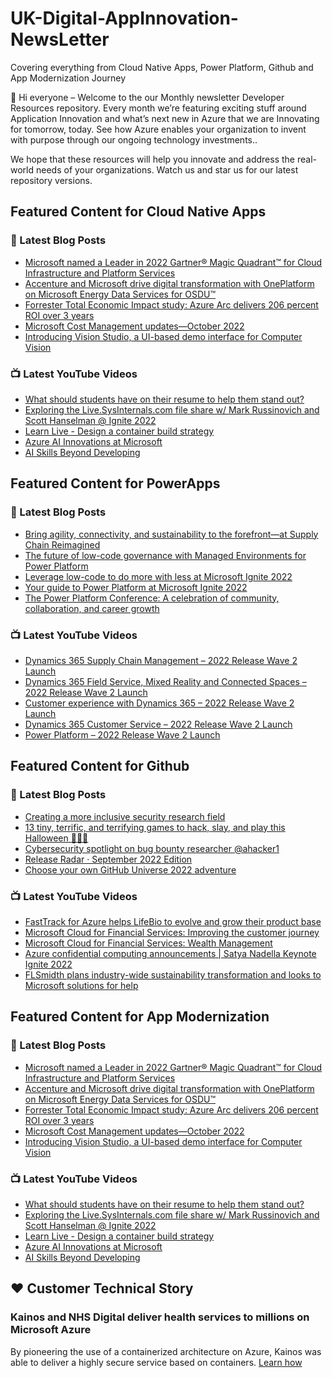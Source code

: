 # UK-Digital-AppInnovation-NewsLetter

Covering everything from Cloud Native Apps, Power Platform, Github and App Modernization Journey

👋 Hi everyone – Welcome to the our Monthly newsletter Developer Resources repository. Every month we’re featuring exciting stuff around Application Innovation and what’s next new in Azure that we are Innovating for tomorrow, today. See how Azure enables your organization to invent with purpose through our ongoing technology investments..


We hope that these resources will help you innovate and address the real-world needs of your organizations. Watch us and star us for our latest repository versions.

## Featured Content for Cloud Native Apps


### 📝 Latest Blog Posts

    
<!-- BLOGCNA:START -->
- [Microsoft named a Leader in 2022 Gartner® Magic Quadrant™ for Cloud Infrastructure and Platform Services](https://azure.microsoft.com/blog/microsoft-named-a-leader-in-2022-gartner-magic-quadrant-for-cloud-infrastructure-and-platform-services/)
- [Accenture and Microsoft drive digital transformation with OnePlatform on Microsoft Energy Data Services for OSDU™](https://azure.microsoft.com/blog/accenture-and-microsoft-drive-digital-transformation-with-oneplatform-on-microsoft-energy-data-services-for-osdu/)
- [Forrester Total Economic Impact study: Azure Arc delivers 206 percent ROI over 3 years](https://azure.microsoft.com/blog/forrester-total-economic-impact-study-azure-arc-delivers-206-percent-roi-over-3-years/)
- [Microsoft Cost Management updates—October 2022](https://azure.microsoft.com/blog/microsoft-cost-management-updates-october-2022/)
- [Introducing Vision Studio, a UI-based demo interface for Computer Vision](https://azure.microsoft.com/blog/introducing-vision-studio-a-uibased-demo-interface-for-computer-vision/)
<!-- BLOGCNA:END -->

### 📺 Latest YouTube Videos

 
<!-- YOUTUBECNA:START -->
- [What should students have on their resume to help them stand out?](https://www.youtube.com/watch?v=nwih3eD5w7Y)
- [Exploring the Live.SysInternals.com file share w/ Mark Russinovich and Scott Hanselman @ Ignite 2022](https://www.youtube.com/watch?v=Uyg2rxT8sRY)
- [Learn Live - Design a container build strategy](https://www.youtube.com/watch?v=tRvilI9AcG0)
- [Azure AI Innovations at Microsoft](https://www.youtube.com/watch?v=j1qpuyEEtLQ)
- [AI Skills Beyond Developing](https://www.youtube.com/watch?v=Y9_kVeGs1dU)
<!-- YOUTUBECNA:END -->

##  Featured Content for PowerApps
### 📝 Latest Blog Posts
<!-- BLOGPOWER:START -->
- [Bring agility, connectivity, and sustainability to the forefront—at Supply Chain Reimagined](https://cloudblogs.microsoft.com/dynamics365/bdm/2022/10/27/bring-agility-connectivity-and-sustainability-to-the-forefront-at-supply-chain-reimagined/)
- [The future of low-code governance with Managed Environments for Power Platform](https://cloudblogs.microsoft.com/powerplatform/2022/10/12/the-future-of-low-code-governance-with-managed-environments-for-power-platform/)
- [Leverage low-code to do more with less at Microsoft Ignite 2022](https://cloudblogs.microsoft.com/powerplatform/2022/10/12/leverage-low-code-to-do-more-with-less-at-microsoft-ignite-2022-test/)
- [Your guide to Power Platform at Microsoft Ignite 2022](https://cloudblogs.microsoft.com/powerplatform/2022/10/05/your-guide-to-power-platform-at-microsoft-ignite-2022/)
- [The Power Platform Conference: A celebration of community, collaboration, and career growth](https://cloudblogs.microsoft.com/powerplatform/2022/09/20/the-power-platform-conference-a-celebration-of-community-collaboration-and-career-growth/)
<!-- BLOGPOWER:END -->
 ### 📺 Latest YouTube Videos
    
<!-- YOUTUBEPOWER:START -->
- [Dynamics 365 Supply Chain Management – 2022 Release Wave 2 Launch](https://www.youtube.com/watch?v=uLHTyCwu6z8)
- [Dynamics 365 Field Service, Mixed Reality and Connected Spaces – 2022 Release Wave 2 Launch](https://www.youtube.com/watch?v=sB_k0Tpok60)
- [Customer experience with Dynamics 365 – 2022 Release Wave 2 Launch](https://www.youtube.com/watch?v=Bt259-mywFU)
- [Dynamics 365 Customer Service – 2022 Release Wave 2 Launch](https://www.youtube.com/watch?v=LUMsRutA77c)
- [Power Platform – 2022 Release Wave 2 Launch](https://www.youtube.com/watch?v=BkatPW12Jf4)
<!-- YOUTUBEPOWER:END -->

##  Featured Content for Github
### 📝 Latest Blog Posts
<!-- BLOGGITHUB:START -->
- [Creating a more inclusive security research field](https://github.blog/2022-10-31-creating-a-more-inclusive-security-research-field/)
- [13 tiny, terrific, and terrifying games to hack, slay, and play this Halloween 🧛🏻‍♀️](https://github.blog/2022-10-29-thirteen-tiny-terrific-and-terrifying-games-to-hack-slay-and-play-this-halloween/)
- [Cybersecurity spotlight on bug bounty researcher @ahacker1](https://github.blog/2022-10-28-cybersecurity-spotlight-on-bug-bounty-researcher-ahacker1/)
- [Release Radar · September 2022 Edition](https://github.blog/2022-10-28-release-radar-sept-2022/)
- [Choose your own GitHub Universe 2022 adventure](https://github.blog/2022-10-27-choose-your-own-github-universe-2022-adventure/)
<!-- BLOGGITHUB:END -->
### 📺 Latest YouTube Videos
<!-- YOUTUBEGITHUB:START -->
- [FastTrack for Azure helps LifeBio to evolve and grow their product base](https://www.youtube.com/watch?v=2dmzv4R_Kls)
- [Microsoft Cloud for Financial Services: Improving the customer journey](https://www.youtube.com/watch?v=CjUbQe1ys0c)
- [Microsoft Cloud for Financial Services: Wealth Management](https://www.youtube.com/watch?v=5JW9F8g7_6s)
- [Azure confidential computing announcements | Satya Nadella Keynote Ignite 2022](https://www.youtube.com/watch?v=ulNtbG_EZUI)
- [FLSmidth plans industry-wide sustainability transformation and looks to Microsoft solutions for help](https://www.youtube.com/watch?v=V5Br8Xv4BNE)
<!-- YOUTUBEGITHUB:END -->
##  Featured Content for App Modernization
### 📝 Latest Blog Posts
<!-- BLOGAPPMOD:START -->
- [Microsoft named a Leader in 2022 Gartner® Magic Quadrant™ for Cloud Infrastructure and Platform Services](https://azure.microsoft.com/blog/microsoft-named-a-leader-in-2022-gartner-magic-quadrant-for-cloud-infrastructure-and-platform-services/)
- [Accenture and Microsoft drive digital transformation with OnePlatform on Microsoft Energy Data Services for OSDU™](https://azure.microsoft.com/blog/accenture-and-microsoft-drive-digital-transformation-with-oneplatform-on-microsoft-energy-data-services-for-osdu/)
- [Forrester Total Economic Impact study: Azure Arc delivers 206 percent ROI over 3 years](https://azure.microsoft.com/blog/forrester-total-economic-impact-study-azure-arc-delivers-206-percent-roi-over-3-years/)
- [Microsoft Cost Management updates—October 2022](https://azure.microsoft.com/blog/microsoft-cost-management-updates-october-2022/)
- [Introducing Vision Studio, a UI-based demo interface for Computer Vision](https://azure.microsoft.com/blog/introducing-vision-studio-a-uibased-demo-interface-for-computer-vision/)
<!-- BLOGAPPMOD:END -->
### 📺 Latest YouTube Videos
<!-- YOUTUBEAPPMOD:START -->
- [What should students have on their resume to help them stand out?](https://www.youtube.com/watch?v=nwih3eD5w7Y)
- [Exploring the Live.SysInternals.com file share w/ Mark Russinovich and Scott Hanselman @ Ignite 2022](https://www.youtube.com/watch?v=Uyg2rxT8sRY)
- [Learn Live - Design a container build strategy](https://www.youtube.com/watch?v=tRvilI9AcG0)
- [Azure AI Innovations at Microsoft](https://www.youtube.com/watch?v=j1qpuyEEtLQ)
- [AI Skills Beyond Developing](https://www.youtube.com/watch?v=Y9_kVeGs1dU)
<!-- YOUTUBEAPPMOD:END -->


## ♥️ Customer Technical Story 

### Kainos and NHS Digital deliver health services to millions on Microsoft Azure

By pioneering the use of a containerized architecture on Azure, Kainos was able to deliver a highly secure service based on containers. [Learn how](https://customers.microsoft.com/en-us/story/1368348549535774520-kainos-and-nhs-digital-deliver-health-services-to-millions-on-microsoft-azure)

